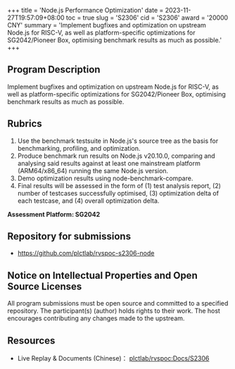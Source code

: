 +++
title = 'Node.js Performance Optimization'
date = 2023-11-27T19:57:09+08:00
toc = true
slug = 'S2306'
cid = 'S2306'
award = '20000 CNY'
summary = 'Implement bugfixes and optimization on upstream Node.js for RISC-V, as well as platform-specific optimizations for SG2042/Pioneer Box, optimising benchmark results as much as possible.'
+++

## Program Description

Implement bugfixes and optimization on upstream Node.js for RISC-V, as well as platform-specific optimizations for SG2042/Pioneer Box, optimising benchmark results as much as possible.

## Rubrics

1. Use the benchmark testsuite in Node.js's source tree as the basis for benchmarking, profiling, and optimization.
2. Produce benchmark run results on Node.js v20.10.0, comparing and analysing said results against at least one mainstream platform (ARM64/x86_64) running the same Node.js version.
3. Demo optimization results using node-benchmark-compare.
4. Final results will be assessed in the form of (1) test analysis report, (2) number of testcases successfully optimised, (3) optimization delta of each testcase, and (4) overall optimization delta.

**Assessment Platform: SG2042**


## Repository for submissions

- https://github.com/plctlab/rvspoc-s2306-node

## Notice on Intellectual Properties and Open Source Licenses

All program submissions must be open source and committed to a specified repository. The participant(s) (author) holds rights to their work. The host encourages contributing any changes made to the upstream.

## Resources

* Live Replay & Documents (Chinese)： [plctlab/rvspoc:Docs/S2306](https://github.com/plctlab/rvspoc/tree/main/Docs/S2306)

